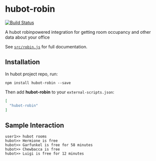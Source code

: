 # hubot-robin

[![Build Status](https://travis-ci.org/santiycr/hubot-robin.svg?branch=master)](https://travis-ci.org/santiycr/hubot-robin)

A hubot robinpowered integration for getting room occupancy and other data about your office

See [`src/robin.js`](src/robin.js) for full documentation.

## Installation

In hubot project repo, run:

`npm install hubot-robin --save`

Then add **hubot-robin** to your `external-scripts.json`:

```json
[
  "hubot-robin"
]
```

## Sample Interaction

```
user1>> hubot rooms
hubot>> Hermione is free
hubot>> Garfunkel is free for 58 minutes
hubot>> Chewbacca is free
hubot>> Luigi is free for 12 minutes
```
